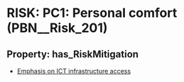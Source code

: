 # RISK: __PC1: Personal comfort__ (PBN__Risk_201)

## Property: has_RiskMitigation

* [Emphasis on ICT infrastructure access](PBN__RiskMitigation_240)

